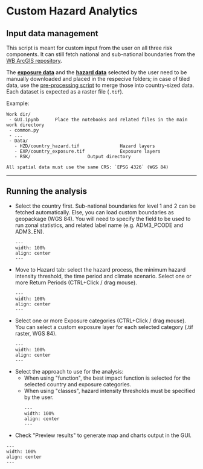 # Custom Hazard Analytics

## Input data management

This script is meant for custom input from the user on all three risk components. It can still fetch national and sub-national boundaries from the [WB ArcGIS repository](https://services.arcgis.com/iQ1dY19aHwbSDYIF/ArcGIS/rest/services/World_Bank_Global_Administrative_Divisions_VIEW/FeatureServer).

The [**exposure data**](global-exposure.md) and the [**hazard data**](global-hazard.md) selected by the user need to be manually downloaded and placed in the respecive folders; in case of tiled data, use the [pre-processing script](https://github.com/GFDRR/CCDR-tools/blob/main/tools/code/F3/) to merge those into country-sized data. Each dataset is expected as a raster file (`.tif`).<br>

Example:

  ```
  Work dir/
   - GUI.ipynb		Place the notebooks and related files in the main work directory
   - common.py
   - ...
   - Data/
     - HZD/country_hazard.tif				Hazard layers
     - EXP/country_exposure.tif				Exposure layers
     - RSK/						Output directory
  ```

  ```{caution}
  All spatial data must use the same CRS: `EPSG 4326` (WGS 84)
  ```
<hr>

## Running the analysis

- Select the country first. Sub-national boundaries for level 1 and 2 can be fetched automatically. Else, you can load custom boundaries as geopackage (WGS 84). You will need to specify the field to be used to run zonal statistics, and related label name (e.g. ADM3_PCODE and ADM3_EN).
    ```{figure} images/GUI_F3_country.png
    ---
    width: 100%
    align: center
    ---
    ```
- Move to Hazard tab: select the hazard process, the minimum hazard intensity threshold, the time period and climate scenario. Select one or more Return Periods (CTRL+Click / drag mouse).
    ```{figure} images/GUI_F3_hzd.png
    ---
    width: 100%
    align: center
    ---
    ```
- Select one or more Exposure categories (CTRL+Click / drag mouse). You can select a custom exposure layer for each selected category (.tif raster, WGS 84).
    ```{figure} images/GUI_F3_exp.png
    ---
    width: 100%
    align: center
    ---
    ```
- Select the approach to use for the analysis:
  - When using "function", the best impact function is selected for the selected country and exposure categories.
  - When using "classes", hazard intensity thresholds must be specified by the user.
    ```{figure} images/GUI_F3_vln.png
    ---
    width: 100%
    align: center
    ---
    ```
- Check "Preview results" to generate map and charts output in the GUI.

```{figure} images/GUI_F3_rsk.png
---
width: 100%
align: center
---
```
